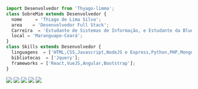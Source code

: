 ```js
import Desenvolvedor from 'Thyago-limma';
class SobreMim extends Desenvolvedor {
  nome     = 'Thiago de Lima Silva';
  area    = 'Desenvolvedor Full Stack';
  Carreira  = 'Estudante de Sistemas de Informação, e Estudante da BlueEdTech';
  local = 'Maranguape-Ceará';
}
class Skills extends Desenvolvedor {
  linguagens  = ['HTML,CSS,Javascript,NodeJS e Express,Python,PHP,MongoDB,Postgres'];
  bibliotecas  = ['Jquery'];
  frameworks = ['React,VueJS,Angular,Bootstrap'];
}
```

<p align="left">
  <a href="thiagolsilva033@gmail.com" alt="Gmail">
  <img src="https://img.shields.io/badge/-Gmail-FF0000?style=flat-square&labelColor=FF0000&logo=gmail&logoColor=white&link=LINK-DO-SEU-EMAIL" /></a>

  <a href="https://www.linkedin.com/in/thiago-limma/" alt="Linkedin">
  <img src="https://img.shields.io/badge/-Linkedin-0e76a8?style=flat-square&logo=Linkedin&logoColor=white&link=LINK-DO-SEU-LINKEDIN" /></a>

  <a href="https://wa.me/85989829159" alt="WhatsApp">
  <img src="https://img.shields.io/badge/-WhatsApp-25d366?style=flat-square&labelColor=25d366&logo=whatsapp&logoColor=white&link=API-DO-SEU-WHATSAPP"/></a>

  <a href="https://www.facebook.com/profile.php?id=100004037151001" alt="Facebook">
  <img src="https://img.shields.io/badge/-Facebook-3b5998?style=flat-square&labelColor=3b5998&logo=facebook&logoColor=white&link=LINK-DO-SEU-FACEBOOK"/></a>

  <a href="https://www.instagram.com/thiagol_sylva/" alt="Instagram">
  <img src="https://img.shields.io/badge/-Instagram-DF0174?style=flat-square&labelColor=DF0174&logo=instagram&logoColor=white&link=LINK-DO-SEU-INSTAGRAM"/></a>
</p> 
